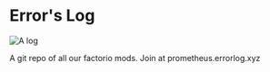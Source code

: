 # Error's Log

![A log](https://5.imimg.com/data5/CO/DN/MY-10857377/beach-wood-log-250x250.jpg)

A git repo of all our factorio mods.
Join at prometheus.errorlog.xyz
